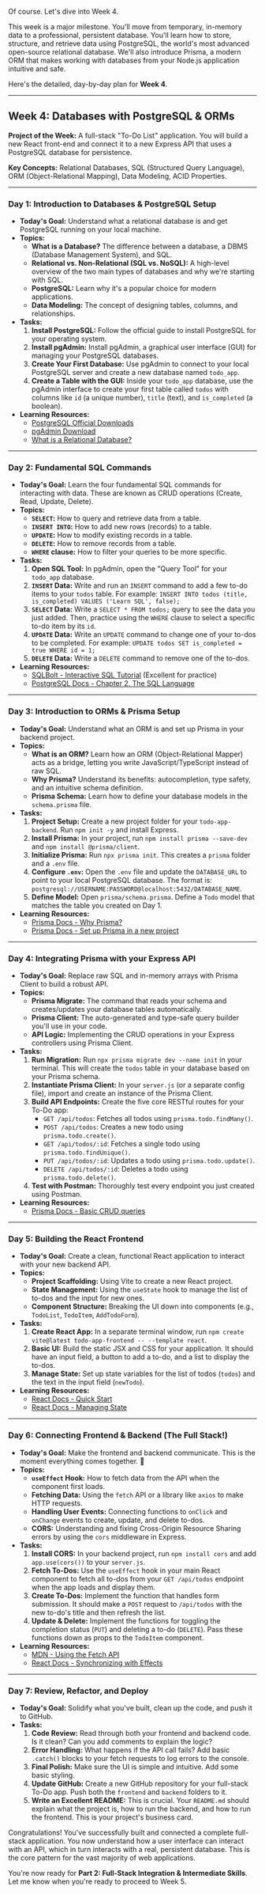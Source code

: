 Of course. Let's dive into Week 4.

This week is a major milestone. You'll move from temporary, in-memory data to a professional, persistent database. You'll learn how to store, structure, and retrieve data using PostgreSQL, the world's most advanced open-source relational database. We'll also introduce Prisma, a modern ORM that makes working with databases from your Node.js application intuitive and safe.

Here's the detailed, day-by-day plan for **Week 4**.

-----

## Week 4: Databases with PostgreSQL & ORMs

**Project of the Week:** A full-stack "To-Do List" application. You will build a new React front-end and connect it to a new Express API that uses a PostgreSQL database for persistence.

**Key Concepts:** Relational Databases, SQL (Structured Query Language), ORM (Object-Relational Mapping), Data Modeling, ACID Properties.

-----

### **Day 1: Introduction to Databases & PostgreSQL Setup**

  * **Today's Goal:** Understand what a relational database is and get PostgreSQL running on your local machine.
  * **Topics:**
      * **What is a Database?** The difference between a database, a DBMS (Database Management System), and SQL.
      * **Relational vs. Non-Relational (SQL vs. NoSQL):** A high-level overview of the two main types of databases and why we're starting with SQL.
      * **PostgreSQL:** Learn why it's a popular choice for modern applications.
      * **Data Modeling:** The concept of designing tables, columns, and relationships.
  * **Tasks:**
    1.  **Install PostgreSQL:** Follow the official guide to install PostgreSQL for your operating system.
    2.  **Install pgAdmin:** Install pgAdmin, a graphical user interface (GUI) for managing your PostgreSQL databases.
    3.  **Create Your First Database:** Use pgAdmin to connect to your local PostgreSQL server and create a new database named `todo_app`.
    4.  **Create a Table with the GUI:** Inside your `todo_app` database, use the pgAdmin interface to create your first table called `todos` with columns like `id` (a unique number), `title` (text), and `is_completed` (a boolean).
  * **Learning Resources:**
      * [PostgreSQL Official Downloads](https://www.postgresql.org/download/)
      * [pgAdmin Download](https://www.pgadmin.org/download/)
      * [What is a Relational Database?](https://www.oracle.com/database/what-is-a-relational-database/)

-----

### **Day 2: Fundamental SQL Commands**

  * **Today's Goal:** Learn the four fundamental SQL commands for interacting with data. These are known as CRUD operations (Create, Read, Update, Delete).
  * **Topics:**
      * **`SELECT`:** How to query and retrieve data from a table.
      * **`INSERT INTO`:** How to add new rows (records) to a table.
      * **`UPDATE`:** How to modify existing records in a table.
      * **`DELETE`:** How to remove records from a table.
      * **`WHERE` clause:** How to filter your queries to be more specific.
  * **Tasks:**
    1.  **Open SQL Tool:** In pgAdmin, open the "Query Tool" for your `todo_app` database.
    2.  **`INSERT` Data:** Write and run an `INSERT` command to add a few to-do items to your `todos` table. For example: `INSERT INTO todos (title, is_completed) VALUES ('Learn SQL', false);`
    3.  **`SELECT` Data:** Write a `SELECT * FROM todos;` query to see the data you just added. Then, practice using the `WHERE` clause to select a specific to-do item by its `id`.
    4.  **`UPDATE` Data:** Write an `UPDATE` command to change one of your to-dos to be completed. For example: `UPDATE todos SET is_completed = true WHERE id = 1;`
    5.  **`DELETE` Data:** Write a `DELETE` command to remove one of the to-dos.
  * **Learning Resources:**
      * [SQLBolt - Interactive SQL Tutorial](https://sqlbolt.com/) (Excellent for practice)
      * [PostgreSQL Docs - Chapter 2. The SQL Language](https://www.postgresql.org/docs/current/tutorial-sql.html)

-----

### **Day 3: Introduction to ORMs & Prisma Setup**

  * **Today's Goal:** Understand what an ORM is and set up Prisma in your backend project.
  * **Topics:**
      * **What is an ORM?** Learn how an ORM (Object-Relational Mapper) acts as a bridge, letting you write JavaScript/TypeScript instead of raw SQL.
      * **Why Prisma?** Understand its benefits: autocompletion, type safety, and an intuitive schema definition.
      * **Prisma Schema:** Learn how to define your database models in the `schema.prisma` file.
  * **Tasks:**
    1.  **Project Setup:** Create a new project folder for your `todo-app-backend`. Run `npm init -y` and install Express.
    2.  **Install Prisma:** In your project, run `npm install prisma --save-dev` and `npm install @prisma/client`.
    3.  **Initialize Prisma:** Run `npx prisma init`. This creates a `prisma` folder and a `.env` file.
    4.  **Configure `.env`:** Open the `.env` file and update the `DATABASE_URL` to point to your local PostgreSQL database. The format is: `postgresql://USERNAME:PASSWORD@localhost:5432/DATABASE_NAME`.
    5.  **Define Model:** Open `prisma/schema.prisma`. Define a `Todo` model that matches the table you created on Day 1.
  * **Learning Resources:**
      * [Prisma Docs - Why Prisma?](https://www.prisma.io/docs/concepts/overview/why-prisma)
      * [Prisma Docs - Set up Prisma in a new project](https://www.google.com/search?q=https://www.prisma.io/docs/getting-started/setup-prisma/start-from-scratch/relational-databases-npm-postgresql)

-----

### **Day 4: Integrating Prisma with your Express API**

  * **Today's Goal:** Replace raw SQL and in-memory arrays with Prisma Client to build a robust API.
  * **Topics:**
      * **Prisma Migrate:** The command that reads your schema and creates/updates your database tables automatically.
      * **Prisma Client:** The auto-generated and type-safe query builder you'll use in your code.
      * **API Logic:** Implementing the CRUD operations in your Express controllers using Prisma Client.
  * **Tasks:**
    1.  **Run Migration:** Run `npx prisma migrate dev --name init` in your terminal. This will create the `todos` table in your database based on your Prisma schema.
    2.  **Instantiate Prisma Client:** In your `server.js` (or a separate config file), import and create an instance of the Prisma Client.
    3.  **Build API Endpoints:** Create the five core RESTful routes for your To-Do app:
          * `GET /api/todos`: Fetches all todos using `prisma.todo.findMany()`.
          * `POST /api/todos`: Creates a new todo using `prisma.todo.create()`.
          * `GET /api/todos/:id`: Fetches a single todo using `prisma.todo.findUnique()`.
          * `PUT /api/todos/:id`: Updates a todo using `prisma.todo.update()`.
          * `DELETE /api/todos/:id`: Deletes a todo using `prisma.todo.delete()`.
    4.  **Test with Postman:** Thoroughly test every endpoint you just created using Postman.
  * **Learning Resources:**
      * [Prisma Docs - Basic CRUD queries](https://www.google.com/search?q=https://www.prisma.io/docs/concepts/components/prisma-client/crud)

-----

### **Day 5: Building the React Frontend**

  * **Today's Goal:** Create a clean, functional React application to interact with your new backend API.
  * **Topics:**
      * **Project Scaffolding:** Using Vite to create a new React project.
      * **State Management:** Using the `useState` hook to manage the list of to-dos and the input for new ones.
      * **Component Structure:** Breaking the UI down into components (e.g., `TodoList`, `TodoItem`, `AddTodoForm`).
  * **Tasks:**
    1.  **Create React App:** In a separate terminal window, run `npm create vite@latest todo-app-frontend -- --template react`.
    2.  **Basic UI:** Build the static JSX and CSS for your application. It should have an input field, a button to add a to-do, and a list to display the to-dos.
    3.  **Manage State:** Set up state variables for the list of todos (`todos`) and the text in the input field (`newTodo`).
  * **Learning Resources:**
      * [React Docs - Quick Start](https://react.dev/learn)
      * [React Docs - Managing State](https://react.dev/learn/managing-state)

-----

### **Day 6: Connecting Frontend & Backend (The Full Stack\!)**

  * **Today's Goal:** Make the frontend and backend communicate. This is the moment everything comes together. 🚀
  * **Topics:**
      * **`useEffect` Hook:** How to fetch data from the API when the component first loads.
      * **Fetching Data:** Using the `fetch` API or a library like `axios` to make HTTP requests.
      * **Handling User Events:** Connecting functions to `onClick` and `onChange` events to create, update, and delete to-dos.
      * **CORS:** Understanding and fixing Cross-Origin Resource Sharing errors by using the `cors` middleware in Express.
  * **Tasks:**
    1.  **Install CORS:** In your backend project, run `npm install cors` and add `app.use(cors())` to your `server.js`.
    2.  **Fetch To-Dos:** Use the `useEffect` hook in your main React component to fetch all to-dos from your `GET /api/todos` endpoint when the app loads and display them.
    3.  **Create To-Dos:** Implement the function that handles form submission. It should make a `POST` request to `/api/todos` with the new to-do's title and then refresh the list.
    4.  **Update & Delete:** Implement the functions for toggling the completion status (`PUT`) and deleting a to-do (`DELETE`). Pass these functions down as props to the `TodoItem` component.
  * **Learning Resources:**
      * [MDN - Using the Fetch API](https://developer.mozilla.org/en-US/docs/Web/API/Fetch_API/Using_Fetch)
      * [React Docs - Synchronizing with Effects](https://react.dev/learn/synchronizing-with-effects)

-----

### **Day 7: Review, Refactor, and Deploy**

  * **Today's Goal:** Solidify what you've built, clean up the code, and push it to GitHub.
  * **Tasks:**
    1.  **Code Review:** Read through both your frontend and backend code. Is it clean? Can you add comments to explain the logic?
    2.  **Error Handling:** What happens if the API call fails? Add basic `.catch()` blocks to your fetch requests to log errors to the console.
    3.  **Final Polish:** Make sure the UI is simple and intuitive. Add some basic styling.
    4.  **Update GitHub:** Create a new GitHub repository for your full-stack To-Do app. Push both the `frontend` and `backend` folders to it.
    5.  **Write an Excellent README:** This is crucial. Your `README.md` should explain what the project is, how to run the backend, and how to run the frontend. This is your project's business card.

Congratulations\! You've successfully built and connected a complete full-stack application. You now understand how a user interface can interact with an API, which in turn interacts with a real, persistent database. This is the core pattern for the vast majority of web applications.

You're now ready for **Part 2: Full-Stack Integration & Intermediate Skills**. Let me know when you're ready to proceed to Week 5.
